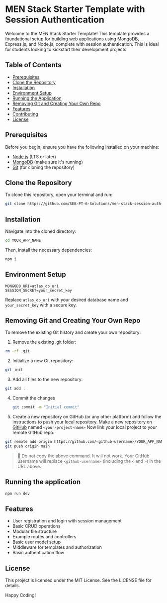 # MEN Stack Starter Template with Session Authentication

Welcome to the MEN Stack Starter Template! This template provides a foundational setup for building web applications using MongoDB, Express.js, and Node.js, complete with session authentication. This is ideal for students looking to kickstart their development projects.

## Table of Contents
- [Prerequisites](#prerequisites)
- [Clone the Repository](#clone-the-repository)
- [Installation](#installation)
- [Environment Setup](#environment-setup)
- [Running the Application](#running-the-application)
- [Removing Git and Creating Your Own Repo](#removing-git-and-creating-your-own-repo)
- [Features](#features)
- [Contributing](#contributing)
- [License](#license)

## Prerequisites

Before you begin, ensure you have the following installed on your machine:
- [Node.js](https://nodejs.org/) (LTS or later)
- [MongoDB](https://www.mongodb.com/) (make sure it's running)
- [Git](https://git-scm.com/) (for cloning the repository)

## Clone the Repository

To clone this repository, open your terminal and run:

```bash
git clone https://github.com/SEB-PT-6-Solutions/men-stack-session-auth-template.git YOUR_APP_NAME_HERE
```

## Installation
Navigate into the cloned directory:
```bash
cd YOUR_APP_NAME
```

Then, install the necessary dependencies:

```bash
npm i
```

## Environment Setup
```plaintext
MONGODB_URI=atlas_db_uri
SESSION_SECRET=your_secret_key
```
Replace `atlas_db_uri` with your desired database name and `your_secret_key` with a secure key.

## Removing Git and Creating Your Own Repo
To remove the existing Git history and create your own repository:

1. Remove the existing .git folder:
  ```bash
  rm -rf .git
  ```
2. Initialize a new Git repository:
  ```bash
  git init
  ```
3. Add all files to the new repository:
  ```bash
  git add .
  ```
4. Commit the changes
   ```bash
   git commit -m "Initial commit"
   ``` 
5. Create a new repository on GitHub (or any other platform) and follow the instructions to push your local repository.
  Make a new repository on [GitHub](https://github.com/) named `<your-project-name>`
  Now link your local project to your remote GitHub repo:
  ```bash
  git remote add origin https://github.com/<github-username>/YOUR_APP_NAME.git
  git push origin main
  ```

> 🚨 Do not copy the above command. It will not work. Your GitHub username will replace `<github-username>` (including the `<` and `>`) in the URL above.

## Running the application
```bash
npm run dev
```

## Features
- User registration and login with session management
- Basic CRUD operations
- Modular file structure
- Example routes and controllers
- Basic user model setup
- Middleware for templates and authorization
- Basic authentication flow

## License
This project is licensed under the MIT License. See the LICENSE file for details.

Happy Coding!
